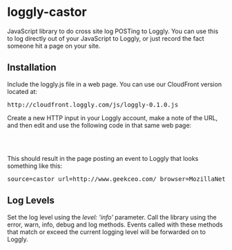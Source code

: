 # loggly-castor

JavaScript library to do cross site log POSTing to Loggly.  You can use this to log directly out of your JavaScript to Loggly, or just record the fact someone hit a page on your site.

## Installation
Include the loggly.js file in a web page.  You can use our CloudFront version located at:

<pre>http://cloudfront.loggly.com/js/loggly-0.1.0.js</pre>

Create a new HTTP input in your Loggly account, make a note of the URL, and then edit and use the following code in that same web page:

<pre>
  <script type="text/javascript"> 
    window.onload=function(){
      castor = new loggly({ url: 'http://logs.loggly.com/inputs/a2e232e9-4827-49aa-9d28-e18e5ba5a818?rt=1', level: 'info'});
      castor.info("url=" + window.location.href + " browser=" + castor.user_agent + " width=" + castor.browser_size.width);
    }
  </script> 
</pre>

This should result in the page posting an event to Loggly that looks something like this: 

<pre>
source=castor url=http://www.geekceo.com/ browser=MozillaNetscape5.0 (Macintosh; Intel Mac OS X 10_6_7) AppleWebKit/534.24 (KHTML, like Gecko) Chrome/11.0.696.57 Safari/534.24 width=1009
</pre>

## Log Levels
Set the log level using the *level: 'info'* parameter.  Call the library using the error, warn, info, debug and log methods.  Events called with these methods that match or exceed the current logging level will be forwarded on to Loggly.

